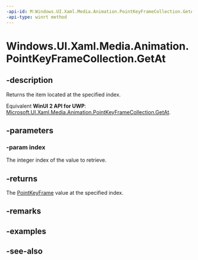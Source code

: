 ```yaml
---
-api-id: M:Windows.UI.Xaml.Media.Animation.PointKeyFrameCollection.GetAt(System.UInt32)
-api-type: winrt method
---
```


<!-- Method syntax
public Windows.UI.Xaml.Media.Animation.PointKeyFrame GetAt(System.UInt32 index)
-->

# Windows.UI.Xaml.Media.Animation.PointKeyFrameCollection.GetAt

## -description
Returns the item located at the specified index.

Equivalent **WinUI 2 API for UWP**: [Microsoft.UI.Xaml.Media.Animation.PointKeyFrameCollection.GetAt](/windows/winui/api/microsoft.ui.xaml.media.animation.pointkeyframecollection.getat).

## -parameters
### -param index
The integer index of the value to retrieve.

## -returns
The [PointKeyFrame](pointkeyframe.md) value at the specified index.

## -remarks

## -examples

## -see-also
